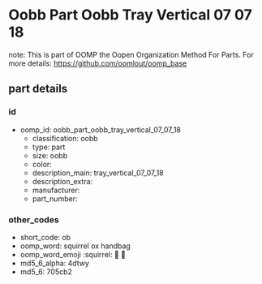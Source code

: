 # Oobb Part Oobb Tray Vertical 07 07 18  

note: This is part of OOMP the Oopen Organization Method For Parts. For more details: https://github.com/oomlout/oomp_base

##  part details





### id
* oomp_id: oobb_part_oobb_tray_vertical_07_07_18
  * classification: oobb
  * type: part
  * size: oobb
  * color: 
  * description_main: tray_vertical_07_07_18
  * description_extra: 
  * manufacturer: 
  * part_number: 

### other_codes
* short_code: ob
* oomp_word: squirrel ox handbag
* oomp_word_emoji :squirrel: :ox: :handbag:
* md5_6_alpha: 4dtwy
* md5_6: 705cb2